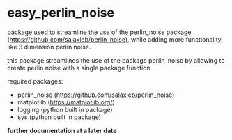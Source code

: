 # easy_perlin_noise
package used to streamline the use of the perlin_noise package (https://github.com/salaxieb/perlin_noise), while adding more functionality, like 3 dimension perlin noise.

this package streamlines the use of the package perlin_noise by allowing to create perlin noise with a single package function

required packages: 

  - perlin_noise (https://github.com/salaxieb/perlin_noise)
  - matplotlib (https://matplotlib.org/)
  - logging (python built in package)
  - sys (python built in package)


**further documentation at a later date**
